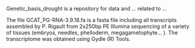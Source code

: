 Genetic_basis_drought is a repository for data and ... related to ...



The file GCAT_PG-RNA-3.9.18.fa is a fasta file including all transcripts assembled by P. Rigault from 2x250bp PE Illumina sequencing of a variety of tissues (embryos, needles, phelloderm, megagametophyte... ). The transcriptome was obtained using Gydle (R) Tools.

